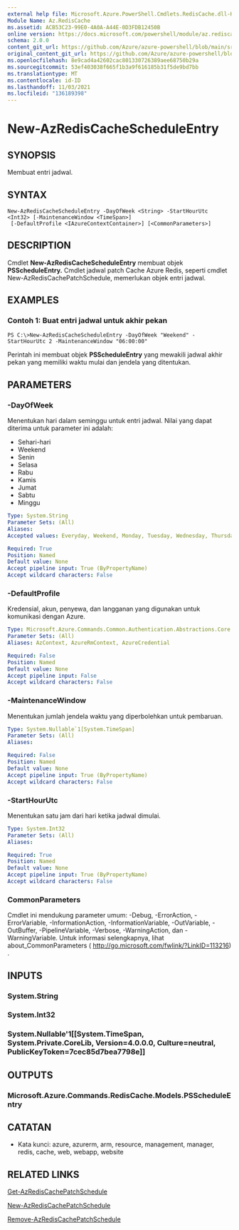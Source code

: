 ```yaml
---
external help file: Microsoft.Azure.PowerShell.Cmdlets.RedisCache.dll-Help.xml
Module Name: Az.RedisCache
ms.assetid: ACB53C23-99E0-4A0A-A44E-0D3FDB12450B
online version: https://docs.microsoft.com/powershell/module/az.rediscache/new-azrediscachescheduleentry
schema: 2.0.0
content_git_url: https://github.com/Azure/azure-powershell/blob/main/src/RedisCache/RedisCache/help/New-AzRedisCacheScheduleEntry.md
original_content_git_url: https://github.com/Azure/azure-powershell/blob/main/src/RedisCache/RedisCache/help/New-AzRedisCacheScheduleEntry.md
ms.openlocfilehash: 8e9cad4a42602cac801330726389aee68750b29a
ms.sourcegitcommit: 53ef403038f665f1b3a9f616185b31f5de9bd7bb
ms.translationtype: MT
ms.contentlocale: id-ID
ms.lasthandoff: 11/03/2021
ms.locfileid: "136189398"
---
```

# New-AzRedisCacheScheduleEntry

## SYNOPSIS
Membuat entri jadwal.

## SYNTAX

```
New-AzRedisCacheScheduleEntry -DayOfWeek <String> -StartHourUtc <Int32> [-MaintenanceWindow <TimeSpan>]
 [-DefaultProfile <IAzureContextContainer>] [<CommonParameters>]
```

## DESCRIPTION
Cmdlet **New-AzRedisCacheScheduleEntry** membuat objek **PSScheduleEntry.**
Cmdlet jadwal patch Cache Azure Redis, seperti cmdlet New-AzRedisCachePatchSchedule, memerlukan objek entri jadwal.

## EXAMPLES

### Contoh 1: Buat entri jadwal untuk akhir pekan
```
PS C:\>New-AzRedisCacheScheduleEntry -DayOfWeek "Weekend" -StartHourUtc 2 -MaintenanceWindow "06:00:00"
```

Perintah ini membuat objek **PSScheduleEntry** yang mewakili jadwal akhir pekan yang memiliki waktu mulai dan jendela yang ditentukan.

## PARAMETERS

### -DayOfWeek
Menentukan hari dalam seminggu untuk entri jadwal.
Nilai yang dapat diterima untuk parameter ini adalah:
- Sehari-hari 
- Weekend 
- Senin 
- Selasa 
- Rabu 
- Kamis 
- Jumat 
- Sabtu 
- Minggu

```yaml
Type: System.String
Parameter Sets: (All)
Aliases:
Accepted values: Everyday, Weekend, Monday, Tuesday, Wednesday, Thursday, Friday, Saturday, Sunday

Required: True
Position: Named
Default value: None
Accept pipeline input: True (ByPropertyName)
Accept wildcard characters: False
```

### -DefaultProfile
Kredensial, akun, penyewa, dan langganan yang digunakan untuk komunikasi dengan Azure.

```yaml
Type: Microsoft.Azure.Commands.Common.Authentication.Abstractions.Core.IAzureContextContainer
Parameter Sets: (All)
Aliases: AzContext, AzureRmContext, AzureCredential

Required: False
Position: Named
Default value: None
Accept pipeline input: False
Accept wildcard characters: False
```

### -MaintenanceWindow
Menentukan jumlah jendela waktu yang diperbolehkan untuk pembaruan.

```yaml
Type: System.Nullable`1[System.TimeSpan]
Parameter Sets: (All)
Aliases:

Required: False
Position: Named
Default value: None
Accept pipeline input: True (ByPropertyName)
Accept wildcard characters: False
```

### -StartHourUtc
Menentukan satu jam dari hari ketika jadwal dimulai.

```yaml
Type: System.Int32
Parameter Sets: (All)
Aliases:

Required: True
Position: Named
Default value: None
Accept pipeline input: True (ByPropertyName)
Accept wildcard characters: False
```

### CommonParameters
Cmdlet ini mendukung parameter umum: -Debug, -ErrorAction, -ErrorVariable, -InformationAction, -InformationVariable, -OutVariable, -OutBuffer, -PipelineVariable, -Verbose, -WarningAction, dan -WarningVariable. Untuk informasi selengkapnya, lihat about_CommonParameters ( http://go.microsoft.com/fwlink/?LinkID=113216) .

## INPUTS

### System.String

### System.Int32

### System.Nullable'1[[System.TimeSpan, System.Private.CoreLib, Version=4.0.0.0, Culture=neutral, PublicKeyToken=7cec85d7bea7798e]]

## OUTPUTS

### Microsoft.Azure.Commands.RedisCache.Models.PSScheduleEntry

## CATATAN
* Kata kunci: azure, azurerm, arm, resource, management, manager, redis, cache, web, webapp, website

## RELATED LINKS

[Get-AzRedisCachePatchSchedule](./Get-AzRedisCachePatchSchedule.md)

[New-AzRedisCachePatchSchedule](./New-AzRedisCachePatchSchedule.md)

[Remove-AzRedisCachePatchSchedule](./Remove-AzRedisCachePatchSchedule.md)


